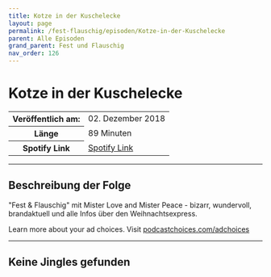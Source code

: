 ```yaml
---
title: Kotze in der Kuschelecke
layout: page
permalink: /fest-flauschig/episoden/Kotze-in-der-Kuschelecke
parent: Alle Episoden
grand_parent: Fest und Flauschig
nav_order: 126
---
```


# Kotze in der Kuschelecke
<table class="resp-table dcf-table dcf-table-responsive dcf-table-bordered dcf-table-striped dcf-w-100%">
                    <tbody>
                        <tr>
                            <th scope="row">Veröffentlich am:</th>
                            <td data-label="Veröffentlich am:">02. Dezember 2018</td>
                        </tr>
                        <tr>
                            <th scope="row">Länge </th>
                            <td data-label="Länge ">89 Minuten</td>
                        </tr><tr>
                                <th scope="row">Spotify Link</th>
                                <td data-label="Spotify Link"><a href="https://open.spotify.com/episode/6ntsgMBOw8CQHROWcpbinK">Spotify Link</a></td>
                            </tr></tbody>
                </table>

***

## Beschreibung der Folge

<div>
<p>"Fest &amp; Flauschig" mit Mister Love and Mister Peace - bizarr, wundervoll, brandaktuell und alle Infos über den Weihnachtsexpress.</p><p> </p><p>Learn more about your ad choices. Visit <a href="https://podcastchoices.com/adchoices">podcastchoices.com/adchoices</a></p>  
</div>

***

## Keine Jingles gefunden